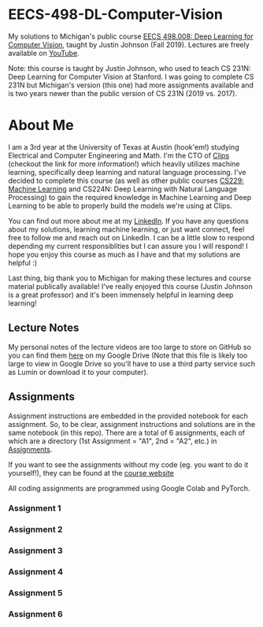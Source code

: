 # EECS-498-DL-Computer-Vision
My solutions to Michigan's public course [EECS 498.008: Deep Learning for Computer Vision](https://web.eecs.umich.edu/~justincj/teaching/eecs498/WI2022/), taught by Justin Johnson (Fall 2019). Lectures are freely available on [YouTube](https://www.youtube.com/playlist?list=PL5-TkQAfAZFbzxjBHtzdVCWE0Zbhomg7r).

Note: this course is taught by Justin Johnson, who used to teach CS 231N: Deep Learning for Computer Vision at Stanford. I was going to complete CS 231N but Michigan's version (this one) had more assignments available and is two years newer than the public version of CS 231N (2019 vs. 2017). 

# About Me
I am a 3rd year at the University of Texas at Austin (hook'em!) studying Electrical and Computer Engineering and Math. I'm the CTO of [Clips](https://www.clipsai.com/) (checkout the link for more information!) which heavily utilizes machine learning, specifically deep learning and natural language processing. I've decided to complete this course (as well as other public courses [CS229: Machine Learning](https://github.com/bensmidt/CS229-ML-Autumn-2018) and CS224N: Deep Learning with Natural Language Processing) to gain the required knowledge in Machine Learning and Deep Learning to be able to properly build the models we're using at Clips. 

You can find out more about me at my [LinkedIn](https://www.linkedin.com/in/benjamin-smidt/). If you have any questions about my solutions, learning machine learning, or just want connect, feel free to follow me and reach out on LinkedIn. I can be a little slow to respond depending my current responsiblities but I can assure you I will respond! I hope you enjoy this course as much as I have and that my solutions are helpful :)

Last thing, big thank you to Michigan for making these lectures and course material publically available! I've really enjoyed this course (Justin Johnson is a great professor) and it's been immensely helpful in learning deep learning!

## Lecture Notes

My personal notes of the lecture videos are too large to store on GitHub so you can find them [here](https://drive.google.com/file/d/1PTapj-pDfWFhKiEDO6lOJrw5I9A-wkWC/view?usp=sharing) on my Google Drive (Note that this file is likely too large to view in Google Drive so you'll have to use a third party service such as Lumin or download it to your computer).

## Assignments
Assignment instructions are embedded in the provided notebook for each assignment. So, to be clear, assignment instructions and solutions are in the same notebook (in this repo). There are a total of 6 assignments, each of which are a directory (1st Assignment = "A1", 2nd = "A2", etc.) in [Assignments](). 

If you want to see the assignments without my code (eg. you want to do it yourself!), they can be found at the [course website](https://web.eecs.umich.edu/~justincj/teaching/eecs498/WI2022/)

All coding assignments are programmed using Google Colab and PyTorch. 

### Assignment 1

### Assignment 2

### Assignment 3

### Assignment 4

### Assignment 5

### Assignment 6

